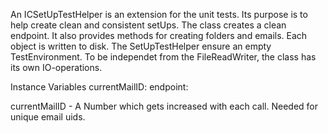 An ICSetUpTestHelper is an extension for the unit tests. Its purpose is to help create clean and consistent setUps.
The class creates a clean endpoint. It also provides methods for creating folders and emails. Each object is written to disk. The SetUpTestHelper ensure an empty TestEnvironment.
To be independet from the FileReadWriter, the class has its own IO-operations. 

Instance Variables
	currentMailID:		<Number>
	endpoint:		<ICEndPont>

currentMailID
	- A Number which gets increased with each call. Needed for unique email uids.

